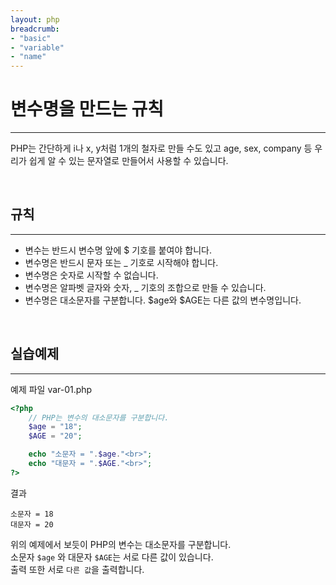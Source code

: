 ```yaml
---
layout: php
breadcrumb:
- "basic"
- "variable"
- "name"
---
```


# 변수명을 만드는 규칙
---
PHP는 간단하게 i나 x, y처럼 1개의 철자로 만들 수도 있고 age, sex, company 등 우리가 쉽게 알 수 있는 문자열로 만들어서 사용할 수 있습니다.

<br>

## 규칙
---
* 변수는 반드시 변수명 앞에 $ 기호를 붙여야 합니다.
* 변수명은 반드시 문자 또는 _ 기호로 시작해야 합니다.
* 변수명은 숫자로 시작할 수 없습니다.
* 변수명은 알파벳 글자와 숫자, _ 기호의 조합으로 만들 수 있습니다.
* 변수명은 대소문자를 구분합니다. $age와 $AGE는 다른 값의 변수명입니다.

<br>

## 실습예제
---

예제 파일 var-01.php
```php
<?php
	// PHP는 변수의 대소문자를 구분합니다.
	$age = "18";
	$AGE = "20";

	echo "소문자 = ".$age."<br>";
	echo "대문자 = ".$AGE."<br>";
?>
```

결과
```
소문자 = 18
대문자 = 20
```

위의 예제에서 보듯이 PHP의 변수는 대소문자를 구분합니다.  
소문자 `$age` 와 대문자 `$AGE`는 서로 다른 값이 있습니다.  
출력 또한 서로 `다른 값`을 출력합니다.
